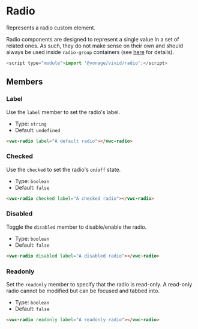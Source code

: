 # Radio

Represents a radio custom element.

Radio components are designed to represent a single value in a set of related ones.
As such, they do not make sense on their own and should always be used inside `radio-group` containers (see [here](https://www.w3.org/WAI/ARIA/apg/patterns/radiobutton/) for details).

```js
<script type="module">import '@vonage/vivid/radio';</script>
```

## Members

### Label

Use the `label` member to set the radio's label.

- Type: `string`
- Default: `undefined`

```html preview
<vwc-radio label="A default radio"></vwc-radio>
```

### Checked

Use the `checked` to set the radio's `on`/`off` state.

- Type: `boolean`
- Default: `false`

```html preview
<vwc-radio checked label="A checked radio"></vwc-radio>
```

### Disabled

Toggle the `disabled` member to disable/enable the radio.

- Type: `boolean`
- Default: `false`

```html preview
<vwc-radio disabled label="A disabled radio"></vwc-radio>
```

### Readonly

Set the `readonly` member to specify that the radio is read-only.
A read-only radio cannot be modified but can be focused and tabbed into.

- Type: `boolean`
- Default: `false`

```html preview
<vwc-radio readonly label="A readonly radio"></vwc-radio>
```
